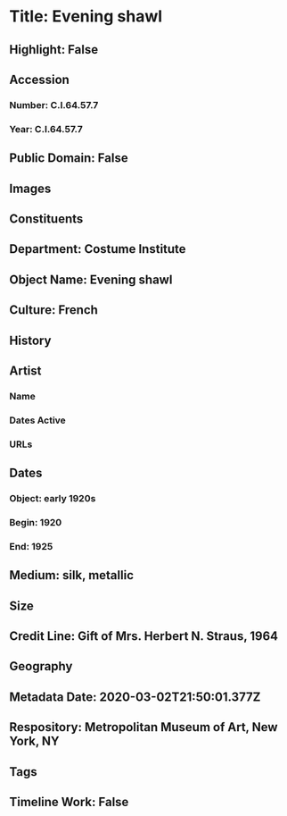 # Title: Evening shawl
## Highlight: False
## Accession
### Number: C.I.64.57.7
### Year: C.I.64.57.7
## Public Domain: False
## Images
## Constituents
## Department: Costume Institute
## Object Name: Evening shawl
## Culture: French
## History
## Artist
### Name
### Dates Active
### URLs
## Dates
### Object: early 1920s
### Begin: 1920
### End: 1925
## Medium: silk, metallic
## Size
## Credit Line: Gift of Mrs. Herbert N. Straus, 1964
## Geography
## Metadata Date: 2020-03-02T21:50:01.377Z
## Respository: Metropolitan Museum of Art, New York, NY
## Tags
## Timeline Work: False